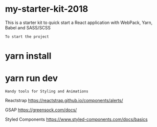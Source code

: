 # my-starter-kit-2018
This is a starter kit to quick start a React application with WebPack, Yarn, Babel and SASS/SCSS

    To start the project

# yarn install
# yarn run dev

    Handy tools for Styling and Animations

Reactstrap 
https://reactstrap.github.io/components/alerts/

GSAP 
https://greensock.com/docs/

Styled Components 
https://www.styled-components.com/docs/basics
